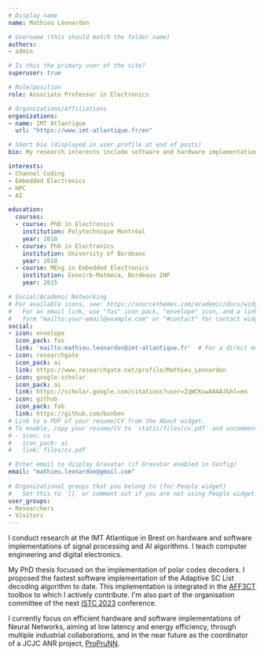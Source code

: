 ```yaml
---
# Display name
name: Mathieu Léonardon

# Username (this should match the folder name)
authors:
- admin

# Is this the primary user of the site?
superuser: true

# Role/position
role: Associate Professor in Electronics

# Organizations/Affiliations
organizations:
- name: IMT Atlantique
  url: "https://www.imt-atlantique.fr/en"

# Short bio (displayed in user profile at end of posts)
bio: My research interests include software and hardware implementations of signal processing algorithms.

interests:
- Channel Coding
- Embedded Electronics
- HPC
- AI

education:
  courses:
  - course: PhD in Electronics
    institution: Polytechnique Montréal
    year: 2018
  - course: PhD in Electronics
    institution: University of Bordeaux
    year: 2018
  - course: MEng in Embedded Electronics
    institution: Enseirb-Matmeca, Bordeaux INP
    year: 2015

# Social/Academic Networking
# For available icons, see: https://sourcethemes.com/academic/docs/widgets/#icons
#   For an email link, use "fas" icon pack, "envelope" icon, and a link in the
#   form "mailto:your-email@example.com" or "#contact" for contact widget.
social:
- icon: envelope
  icon_pack: fas
  link: 'mailto:mathieu.leonardon@imt-atlantique.fr'  # For a direct email link, use "mailto:test@example.org".
- icon: researchgate
  icon_pack: ai
  link: https://www.researchgate.net/profile/Mathieu_Leonardon
- icon: google-scholar
  icon_pack: ai
  link: https://scholar.google.com/citations?user=ZqWCKuwAAAAJ&hl=en
- icon: github
  icon_pack: fab
  link: https://github.com/bonben
# Link to a PDF of your resume/CV from the About widget.
# To enable, copy your resume/CV to `static/files/cv.pdf` and uncomment the lines below.  
# - icon: cv
#   icon_pack: ai
#   link: files/cv.pdf

# Enter email to display Gravatar (if Gravatar enabled in Config)
email: "mathieu.leonardon@gmail.com"
  
# Organizational groups that you belong to (for People widget)
#   Set this to `[]` or comment out if you are not using People widget.  
user_groups:
- Researchers
- Visitors
---
```


I conduct research at the IMT Atlantique in Brest on hardware and software implementations of signal processing and AI algorithms. I teach computer engineering and digital electronics.

My PhD thesis focused on the implementation of polar codes decoders. I proposed the fastest software implementation of the Adaptive SC List decoding algorithm to date. This implementation is integrated in the [AFF3CT](https://aff3ct.github.io) toolbox to which I actively contribute. I'm also part of the organisation committee of the next [ISTC 2023](https://istc2023.org) conference.

I currently focus on efficient hardware and software implementations of Neural Networks, aiming at low latency and energy efficiency, through multiple industrial collaborations, and in the near future as the coordinator of a JCJC ANR project, [ProPruNN](https://www.imt-atlantique.fr/fr/recherche-innovation/collaborer/projet/proprunn).